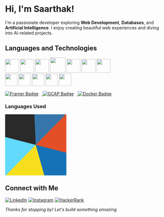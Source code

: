 # Hi, I'm Saarthak! 
I'm a passionate developer exploring **Web Development**, **Databases**, and **Artificial Intelligence**. I enjoy creating beautiful web experiences and diving into AI-related projects.

## Languages and Technologies

<p>
  <img src="https://img.shields.io/badge/-Python-3776AB?style=for-the-badge&logo=python&logoColor=white" height="45"/>
  <img src="https://img.shields.io/badge/-Java-007396?style=for-the-badge&logo=java&logoColor=white" height="45"/>
  <img src="https://img.shields.io/badge/-JavaScript-F7DF1E?style=for-the-badge&logo=javascript&logoColor=black" height="45"/>
  <img src="https://img.shields.io/badge/-C-00599C?style=for-the-badge&logo=c&logoColor=white" height="50"/>
  <img src="https://img.shields.io/badge/-C++-00599C?style=for-the-badge&logo=c%2B%2B&logoColor=white" height="45"/>
  <img src="https://img.shields.io/badge/-HTML5-E34F26?style=for-the-badge&logo=html5&logoColor=white" height="45"/>
  <img src="https://img.shields.io/badge/-CSS3-1572B6?style=for-the-badge&logo=css3&logoColor=white" height="45"/><br>

  <img src="https://img.shields.io/badge/-React-61DAFB?style=for-the-badge&logo=react&logoColor=black" height="40"/>
  <img src="https://img.shields.io/badge/-Figma-F24E1E?style=for-the-badge&logo=figma&logoColor=white" height="40"/>
  <img src="https://img.shields.io/badge/-Google_Cloud-FBBB00?style=for-the-badge&logo=google-cloud&logoColor=white" height="40"/>
  <img src="https://img.shields.io/badge/-Rasa-FF5C5C?style=for-the-badge&logo=rasa&logoColor=white" height="40"/>
  <img src="https://img.shields.io/badge/-Canva-07B4F8?style=for-the-badge&logo=canva&logoColor=white" height="40"/>
</p>

<p>
  <a href="https://www.framer.com/">
    <img src="https://img.shields.io/badge/Framer-05F?style=for-the-badge&logo=framer&logoColor=white" alt="Framer Badge" style="margin-right: 10px;"/>
  </a>
  <a href="https://gcap.com">
    <img src="https://img.shields.io/badge/GCAP-Certified-blue?style=for-the-badge&logo=google&logoColor=white" alt="GCAP Badge" style="margin-right: 10px;"/>
  </a>
  <a href="https://www.docker.com/">
    <img src="https://img.shields.io/badge/Docker-257bd6?style=for-the-badge&logo=docker&logoColor=white" alt="Docker Badge" />
  </a>
</p>

###  Languages Used

<svg width="200" height="200" viewBox="0 0 32 32">
  <!-- Python -->
  <circle r="16" cx="16" cy="16" fill="none" stroke="#3776AB" stroke-width="32" stroke-dasharray="16 80" transform="rotate(-90 16 16)"></circle>
  <!-- HTML -->
  <circle r="16" cx="16" cy="16" fill="none" stroke="#E34F26" stroke-width="32" stroke-dasharray="16 80" transform="rotate(-30 16 16)"></circle>
  <!-- CSS -->
  <circle r="16" cx="16" cy="16" fill="none" stroke="#1572B6" stroke-width="32" stroke-dasharray="16 80" transform="rotate(30 16 16)"></circle>
  <!-- JavaScript -->
  <circle r="16" cx="16" cy="16" fill="none" stroke="#F7DF1E" stroke-width="32" stroke-dasharray="16 80" transform="rotate(90 16 16)"></circle>
  <!-- React -->
  <circle r="16" cx="16" cy="16" fill="none" stroke="#61DAFB" stroke-width="32" stroke-dasharray="16 80" transform="rotate(150 16 16)"></circle>
  <!-- Rasa -->
  <circle r="16" cx="16" cy="16" fill="none" stroke="#2A2A2A" stroke-width="32" stroke-dasharray="16 80" transform="rotate(210 16 16)"></circle>
</svg>



## Connect with Me

[![LinkedIn](https://img.shields.io/badge/-LinkedIn-0A66C2?style=flat&logo=linkedin&logoColor=white)](https://linkedin.com/in/saarthak-kulkarni-7a355b31b)
[![Instagram](https://img.shields.io/badge/-Instagram-E4405F?style=flat&logo=instagram&logoColor=white)](https://instagram.com/saaarthak_27)
[![HackerRank](https://img.shields.io/badge/-HackerRank-2EC866?style=flat&logo=hackerrank&logoColor=white)](https://www.hackerrank.com/saarthakrkulkar1)

*Thanks for stopping by! Let's build something amazing*
